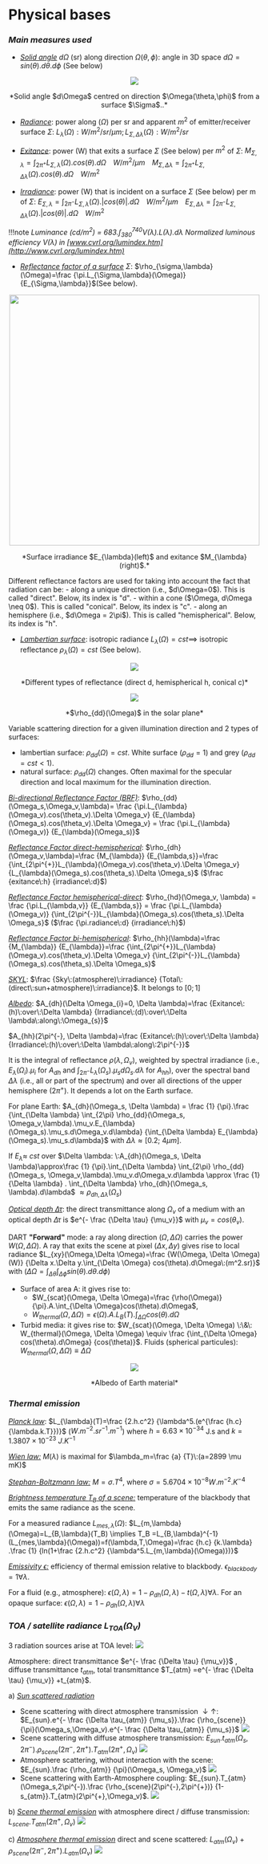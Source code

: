 # **Physical bases**

### ***Main measures used***

- <u>*Solid angle*</u> $d\Omega$ (sr) along direction $\Omega(\theta,\phi)$: angle in 3D space $d\Omega = sin(\theta).d\theta.d\phi$ (See below)

<center><img src="./media/solid_angle.png"><p>*Solid angle $d\Omega$ centred on direction $\Omega(\theta,\phi)$ from a surface $\Sigma$..*</p></img></center>

- <u>*Radiance*</u>: power along ($\Omega$) per sr and apparent $m^2$ of emitter/receiver surface $\Sigma$: $L_{\lambda}(\Omega): W/m^2/sr/\mu m; L_{\Sigma,\Delta \lambda}(\Omega): W/m^2/sr$

- <u>*Exitance*</u>: power (W) that exits a surface $\Sigma$ (See below) per $m^2$ of $\Sigma$: $M_{\Sigma,\lambda}=\int_{2\pi^{+}} L_{\Sigma,\lambda}(\Omega).cos(\theta).d\Omega\;\;\;\;W/m^2/\mu m\;\;\;\;M_{\Sigma,\Delta \lambda}=\int_{2\pi^{+}} L_{\Sigma,\Delta \lambda}(\Omega).cos(\theta).d\Omega\;\;\;\;W/m^2$

- <u>*Irradiance*</u>: power (W) that is incident on a surface $\Sigma$ (See below) per m of $\Sigma$: $E_{\Sigma,\lambda}=\int_{2\pi^{-}} L_{\Sigma,\lambda}(\Omega).|cos(\theta)|.d\Omega\;\;\;\;W/m^2/\mu m\;\;\;\;E_{\Sigma,\Delta \lambda}=\int_{2\pi^{-}} L_{\Sigma,\Delta \lambda}(\Omega).|cos(\theta)|.d\Omega\;\;\;\;W/m^2$

!!!note
	*Luminance $(cd/m^2)$ = $683.\int_{380}^{740} V(\lambda).L(\lambda).d\lambda$ Normalized luminous efficiency $V(\lambda)$ in [www.cvrl.org/lumindex.htm](http://www.cvrl.org/lumindex.htm)* 

- <u>*Reflectance factor of a surface*</u> $\Sigma$: $\rho_{\sigma,\lambda}(\Omega)=\frac {\pi.L_{\Sigma,\lambda}(\Omega)} {E_{\Sigma,\lambda}}$(See below).
<center><img src="./media/surface_irradiance.png" width=500><p>*Surface irradiance $E_{\lambda}(left)$ and exitance $M_{\lambda}(right)$.*</p></img></center>
Different reflectance factors are used for taking into account the fact that radiation can be:
	- along a unique direction (i.e., $d\Omega=0$). This is called "direct". Below, its index is "d".
	- within a cone ($\Omega, d\Omega \neq 0$). This is called "conical". Below, its index is "c".
	- along an hemisphere (i.e., $d\Omega = 2\pi$). This is called "hemispherical". Below, its index is "h".

- <u>*Lambertian surface*</u>: isotropic radiance $L_{\lambda}(\Omega) = cst \implies$ isotropic reflectance $\rho_{\lambda}(\Omega) = cst$ (See below).

<center><img src="./media/types_of_reflectance.png"><p>*Different types of reflectance (direct d, hemispherical h, conical c)*</p></img></center>

<center><img src="./media/solar_plane.png"><p>*$\rho_{dd}(\Omega)$ in the solar plane*</p></img></center>


Variable scattering direction for a given illumination direction and 2 types of surfaces:

- lambertian surface: $\rho_{dd}(\Omega) = cst$. White surface $(\rho_{dd} = 1)$ and grey ($\rho_{dd} = cst < 1$).
- natural surface: $\rho_{dd}(\Omega)$ changes. Often maximal for the specular direction and local maximum for the illumination direction.


<u>*Bi-directional Reflectance Factor (BRF)*</u>: $\rho_{dd}(\Omega_s,\Omega_v,\lambda)= \frac {\pi.L_{\lambda}(\Omega_v).cos(\theta_v).\Delta \Omega_v} {E_{\lambda}(\Omega_s).cos(\theta_v).\Delta \Omega_v} = \frac {\pi.L_{\lambda}(\Omega_v)} {E_{\lambda}(\Omega_s)}$

<u>*Reflectance Factor direct-hemispherical*</u>: $\rho_{dh}(\Omega_v,\lambda)=\frac {M_{\lambda}} {E_{\lambda,s}}=\frac {\int_{2\pi^{+}}L_{\lambda}(\Omega_v).cos(\theta_v).\Delta \Omega_v} {L_{\lambda}(\Omega_s).cos(\theta_s).\Delta \Omega_s}$ ($\frac {exitance\:h} {irradiance\:d}$)

<u>*Reflectance Factor hemispherical-direct*</u>: $\rho_{hd}(\Omega_v, \lambda) = \frac {\pi.L_{\lambda,v}} {E_{\lambda,s}} = \frac {\pi.L_{\lambda}(\Omega_v)} {\int_{2\pi^{-}}L_{\lambda}(\Omega_s).cos(\theta_s).\Delta \Omega_s}$ ($\frac {\pi.radiance\:d} {irradiance\:h}$)

<u>*Reflectance Factor bi-hemispherical*</u>: $\rho_{hh}(\lambda)=\frac {M_{\lambda}} {E_{\lambda}}=\frac {\int_{2\pi^{+}}L_{\lambda}(\Omega_v).cos(\theta_v).\Delta \Omega_v} {\int_{2\pi^{-}}L_{\lambda}(\Omega_s).cos(\theta_s).\Delta \Omega_s}$


<u>*SKYL*</u>: $\frac {Sky\:(atmosphere)\:irradiance} {Total\:(direct\:sun+atmosphere)\:irradiance}$. It belongs to $[0;1]$

<u>*Albedo*</u>: $A_{dh}(\Delta \Omega_{i}=0, \Delta \lambda)=\frac {Exitance\:(h)\:over\:\Delta \lambda} {Irradiance\:(d)\:over\:\Delta \lambda\:along\:\Omega_{s}}$

$A_{hh}(2\pi^{-}, \Delta \lambda)=\frac {Exitance\:(h)\:over\:\Delta \lambda} {Irradiance\:(h)\:over\:\Delta \lambda\:along\:2\pi^{-}}$

It is the integral of reflectance $\rho(\lambda,\Omega_v)$, weighted by spectral irradiance (i.e., $E_{\lambda}(\Omega_i).\mu_i$ for $A_{dh}$ and $\int_{2\pi^{-}} L_{\lambda}(\Omega_s).\mu_s d\Omega_s.d\lambda$ for $A_{hh}$), over the spectral band $\Delta \lambda$ (i.e., all or part of the spectrum) and over all directions of the upper hemisphere ($2\pi^{+}$). It depends a lot on the Earth surface.

For plane Earth: $A_{dh}(\Omega_s, \Delta \lambda) = \frac {1} {\pi}.\frac {\int_{\Delta \lambda} \int_{2\pi} \rho_{dd}(\Omega_s, \Omega_v,\lambda).\mu_v.E_{\lambda}(\Omega_s).\mu_s.d\Omega_v.d\lambda} {\int_{\Delta \lambda} E_{\lambda}(\Omega_s).\mu_s.d\lambda}$ with $\Delta \lambda \approx [0.2;\:4 \mu m]$.

If $E_{\lambda} \approx\: cst$ over $\Delta \lambda: \:A_{dh}(\Omega_s, \Delta \lambda)\approx\frac {1} {\pi}.\int_{\Delta \lambda} \int_{2\pi} \rho_{dd}(\Omega_s, \Omega_v,\lambda).\mu_v.d\Omega_v.d\lambda \approx \frac {1} {\Delta \lambda} . \int_{\Delta \lambda} \rho_{dh}(\Omega_s, \lambda).d\lambda$ $\approx \rho_{dh, \Delta \lambda}(\Omega_s)$


<u>*Optical depth $\Delta \tau$*</u>: the direct transmittance along $\Omega_v$ of a medium with an optical depth $\Delta \tau$ is $e^{- \frac {\Delta \tau} {\mu_v}}$ with $\mu_v = cos(\theta_v)$.

DART **"Forward"** mode: a ray along direction $(\Omega,\Delta \Omega)$ carries the power $W(\Omega,\Delta \Omega)$. A ray that exits the scene at pixel $(\Delta x,\Delta y)$ gives rise to local radiance $L_{xy}(\Omega,\Delta \Omega)=\frac {W(\Omega, \Delta \Omega)(W)} {\Delta x.\Delta y.\int_{\Delta \Omega} cos(\theta).d\Omega\:(m^2.sr)}$ with $(\Delta \Omega = \int_{\Delta \theta}\int_{\Delta \phi} sin(\theta).d\theta.d\phi)$

- Surface of area A: it gives rise to:
    - $W_{scat}(\Omega, \Delta \Omega)=\frac {\rho(\Omega)} {\pi}.A.\int_{\Delta \Omega}cos(\theta).d\Omega$,
    - $W_{thermal}(\Omega, \Delta \Omega)=\epsilon(\Omega).A.L_{B}(T).\int_{\Delta \Omega} cos(\theta).d\Omega$
- Turbid media: it gives rise to:
$W_{scat}(\Omega, \Delta \Omega) \:\&\: W_{thermal}(\Omega, \Delta \Omega) \equiv \frac {\int_{\Delta \Omega} cos(\theta).d\Omega} {cos(\theta)}$. Fluids (spherical particules): $W_{thermal}(\Omega,\Delta \Omega) \equiv \Delta \Omega$
   
<center><img src="./media/albedo_earth_material.png"><p>*Albedo of Earth material*</p></img></center>

### ***Thermal emission***

<u>*Planck law*</u>: $L_{\lambda}(T)=\frac {2.h.c^2} {\lambda^5.(e^{\frac {h.c} {\lambda.k.T}})}$ ($W.m^{-2}.sr^{-1}.m^{-1}$) where $h=6.63\times10^{-34}$ J.s and $k=1.3807\times10^{-23}\:J.K^{-1}$

<u>*Wien law:*</u> $M(\lambda)$ is maximal for $\lambda_m=\frac {a} {T}\:(a=2899 \mu mK)$

<u>*Stephan-Boltzmann law:*</u> $M = \sigma.T^4$, where $\sigma = 5.6704 \times10^{-8} W.m^{-2}.K^{-4}$

<u>*Brightness temperature $T_B$ of a scene:*</u> temperature of the blackbody that emits the same radiance as the scene.

For a measured radiance $L_{mes,\lambda}(\Omega)$: $L_{m,\lambda}(\Omega)=L_{B,\lambda}(T_B) \implies T_B =L_{B,\lambda}^{-1}(L_{mes,\lambda}(\Omega))=f(\lambda,T,\Omega)=\frac {h.c} {k.\lambda} .\frac {1} {ln(1+\frac {2.h.c^2} {\lambda^5.L_{m,\lambda}(\Omega)})}$

<u>*Emissivity $\epsilon$:*</u> efficiency of thermal emission relative to blackbody. $\epsilon_{blackbody} = 1 \forall \lambda$.

For a fluid (e.g., atmosphere): $\epsilon(\Omega,\lambda) = 1 - \rho_{dh}(\Omega,\lambda) - t(\Omega,\lambda) \forall \lambda$. For an opaque surface: $\epsilon(\Omega,\lambda) = 1 - \rho_{dh}(\Omega,\lambda) \forall \lambda$

### ***TOA / satellite radiance $L_{TOA}(\Omega_V)$*** 

3 radiation sources arise at TOA level: 
<img src="./media/boa_toa_scheme.png"></img>

Atmosphere: direct transmittance $e^{- \frac {\Delta \tau} {\mu_v}}$ , diffuse transmittance $t_{atm}$, total transmittance $T_{atm} =e^{- \frac {\Delta \tau} {\mu_v}} +t_{atm}$.

a) <u>*Sun scattered radiation*</u>

- Scene scattering with direct atmosphere transmission $\downarrow \uparrow$: $E_{sun}.e^{- \frac {\Delta \tau_{atm}} {\mu_s}}.\frac {\rho_{scene}} {\pi}(\Omega_s,\Omega_v).e^{- \frac {\Delta \tau_{atm}} {\mu_s}}$ <img src="./media/reflection_long_arrow.png"></img>
- Scene scattering with diffuse atmosphere transmission: $E_{sun}.t_{atm}(\Omega_s,2\pi^{-}).\rho_{scene}(2\pi^{-},2\pi^{+}).T_{atm}(2\pi^{+},\Omega_v)$ <img src="./media/reflection_broken_arrow.png"></img>
- Atmosphere scattering, without interaction with the scene: $E_{sun}.\frac {\rho_{atm}} {\pi}(\Omega_s, \Omega_v)$ <img src="./media/reflection_short_arrow.png"></img>
- Scene scattering with Earth-Atmosphere coupling: $E_{sun}.T_{atm}(\Omega_s,2\pi^{-}).\frac {\rho_{scene}(2\pi^{-},2\pi^{+})} {1-s_{atm}}.T_{atm}(2\pi^{+},\Omega_v)$. <img src="./media/reflection_more_broken_arrow.png"></img>

b) <u>*Scene thermal emission*</u> with atmosphere direct / diffuse transmission: $L_{scene}.T_{atm}(2\pi^{+},\Omega_v)$ <img src="./media/blue_arrow.png"></img>

c) <u>*Atmosphere thermal emission*</u> direct and scene scattered: $L_{atm}(\Omega_v) + \rho_{scene}(2\pi^{-}, 2\pi^{+}).L_{atm}(\Omega_v)$ <img src="./media/reflection_blue_arrow.png"></img>
